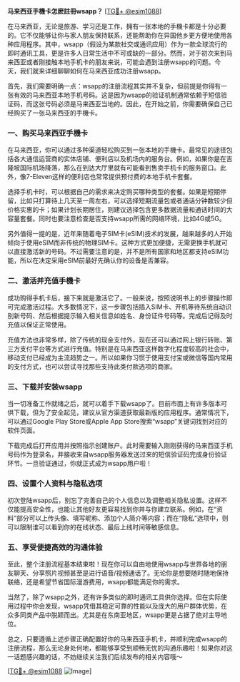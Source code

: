 **马来西亚手機卡怎麽註冊wsapp？** [[TG💪+ @esim1088](https://t.me/s/esim1088)]

在马来西亚，无论是旅游、学习还是工作，拥有一张本地的手機卡都是十分必要的。它不仅能够让你与家人朋友保持联系，还能帮助你在异国他乡更方便地使用各种应用程序。其中，wsapp（假设为某款社交或通讯应用）作为一款全球流行的即时通讯工具，更是许多人日常生活中不可或缺的一部分。然而，对于初次来到马来西亚或者刚接触本地手机卡的朋友来说，可能会遇到注册wsapp的问题。今天，我们就来详细聊聊如何在马来西亚成功注册wsapp。

首先，我们需要明确一点：wsapp的注册流程其实并不复杂，但前提是你得有一张有效的马来西亚本地手机号码。这是因为wsapp的验证机制通常依赖于短信验证码，而这张号码必须是马来西亚当地的。因此，在开始之前，你需要确保自己已经购买了一张马来西亚的手機卡。

### **一、购买马来西亚手機卡**

在马来西亚，你可以通过多种渠道轻松购买到一张本地的手機卡。最常见的途径包括各大通信运营商的实体店铺、便利店以及机场内的服务台。例如，如果你是在吉隆坡国际机场降落，那么在到达大厅里就有可能看到售卖手机卡的服务窗口。此外，像7-Eleven这样的便利店也常常提供预付费的本地手机卡套餐。

选择手机卡时，可以根据自己的需求来决定购买哪种类型的套餐。如果是短期停留，比如只打算待上几天至一周左右，可以选择短期流量包或者通话分钟数较少但价格实惠的卡；如果计划长期居住，则建议选择包含更多数据流量和通话时间的大容量套餐。同时也要注意检查是否支持wsapp所需的网络环境，比如4G或5G。

另外值得一提的是，近年来随着电子SIM卡(eSIM)技术的发展，越来越多的人开始倾向于使用eSIM而非传统的物理SIM卡。这种方式更加便捷，无需更换手机就可以直接激活新的号码。不过需要注意的是，并不是所有国家和地区都支持eSIM功能，所以在决定采用eSIM前最好先确认你的设备是否兼容。

### **二、激活并充值手機卡**

成功购得手机卡后，接下来就是激活它了。一般来说，按照说明书上的步骤操作即可完成激活过程。大多数情况下，这一步骤包括插入SIM卡、开机等待系统自动识别新号码、然后根据提示输入相关信息如姓名、身份证件号码等。完成后记得及时充值以保证正常使用。

充值方法也非常多样，除了传统的现金支付外，现在还可以通过网上银行转账、第三方支付平台等方式进行充值。特别是在马来西亚这样数字化程度较高的社会中，移动支付已经成为主流趋势之一。所以如果你习惯于使用支付宝或微信等国内常用的支付方式，也可以尝试寻找那些支持此类付款选项的商家。

### **三、下载并安装wsapp**

当一切准备工作就绪之后，就可以着手下载wsapp了。目前市面上有许多版本可供下载，但为了安全起见，建议从官方渠道获取最新版的应用程序。通常情况下，可以通过Google Play Store或Apple App Store搜索“wsapp”关键词找到对应的软件页面。

下载完成后打开应用并按照指示创建账户。此时需要输入刚刚获得的马来西亚手机号码作为登录名，并接收来自wsapp服务器发送过来的短信验证码完成身份验证环节。一旦验证通过，你就正式成为wsapp用户啦！

### **四、设置个人资料与隐私选项**

初次登陆wsapp后，别忘了完善自己的个人信息以及调整相关隐私设置。这样不仅能提高安全性，也能让其他好友更容易找到你并与你建立联系。例如，在“资料”部分可以上传头像、填写昵称、添加个人简介等内容；而在“隐私”选项中，则可以限制谁可以看到你的在线状态、最后上线时间等敏感信息。

### **五、享受便捷高效的沟通体验**

至此，整个注册流程基本结束啦！现在你可以自由地使用wsapp与世界各地的朋友聊天、分享照片视频甚至是进行语音/视频通话了。无论你是想要随时随地保持联络，还是希望节省国际漫游费用，wsapp都能满足你的需求。

当然了，除了wsapp之外，还有许多类似的即时通讯工具供你选择。但在实际使用过程中你会发现，wsapp凭借其稳定可靠的性能以及庞大的用户群体优势，在众多同类产品中脱颖而出。尤其是在东南亚地区，wsapp更是占据了绝对主导地位。

总之，只要遵循上述步骤正确配置好你的马来西亚手机卡，并顺利完成wsapp的注册流程，那么无论身处何地，都能够享受到顺畅无忧的沟通乐趣啦！如果你对这一话题感兴趣的话，不妨继续关注我们后续发布的相关内容哦～

[[TG💪+ @esim1088](https://t.me/s/esim1088) ![Image](https://i.postimg.cc/4NQfJmqS/Snipaste-2025-05-13-00-14-12.png)]